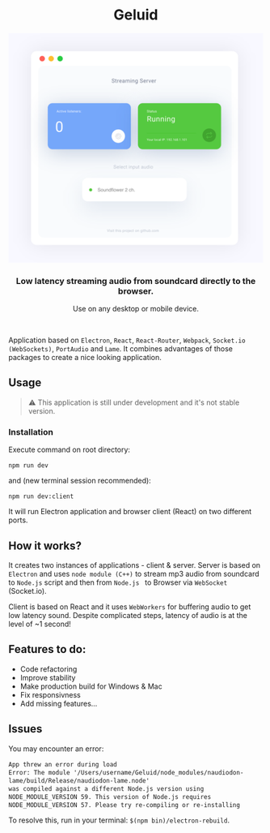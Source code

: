 <div align="center">
  <h1>Geluid</h1>
  <img src="https://raw.githubusercontent.com/kulek1/readmeimages/master/geluid.png" />
  <h3>Low latency streaming audio from soundcard directly to the browser.</h3>
  <p>Use on any desktop or mobile device.</p>
</div>

<br/>

Application based on `Electron`, `React`, `React-Router`, `Webpack`, `Socket.io (WebSockets)`, `PortAudio` and `Lame`.
It combines advantages of those packages to create a nice looking application.

## Usage
> :warning: This application is still under development and it's not stable version.


### Installation

Execute command on root directory:
```
npm run dev
```
and (new terminal session recommended):
```
npm run dev:client
```
It will run Electron application and browser client (React) on two different ports.

## How it works?

It creates two instances of applications - client & server.
Server is based on `Electron` and uses `node module (C++)` to stream mp3 audio from soundcard to `Node.js` script and then from `Node.js ` to Browser via `WebSocket` (Socket.io).

Client is based on React and it uses `WebWorkers` for buffering audio to get low latency sound.
Despite complicated steps, latency of audio is at the level of ~1 second!

## Features to do:
- Code refactoring
- Improve stability
- Make production build for Windows & Mac
- Fix responsivness
- Add missing features...

## Issues
You may encounter an error:
```
App threw an error during load
Error: The module '/Users/username/Geluid/node_modules/naudiodon-lame/build/Release/naudiodon-lame.node'
was compiled against a different Node.js version using
NODE_MODULE_VERSION 59. This version of Node.js requires
NODE_MODULE_VERSION 57. Please try re-compiling or re-installing
```
To resolve this, run in your terminal: `$(npm bin)/electron-rebuild`.